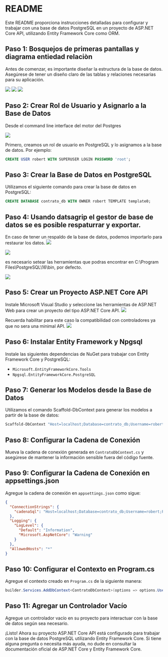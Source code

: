 # README

Este README proporciona instrucciones detalladas para configurar y trabajar con una base de datos PostgreSQL en un proyecto de ASP.NET Core API, utilizando Entity Framework Core como ORM.

## Paso 1: Bosquejos de primeras pantallas y diagrama entiedad relaciòn

Antes de comenzar, es importante diseñar la estructura de la base de datos. Asegúrese de tener un diseño claro de las tablas y relaciones necesarias para su aplicación.

<img src="Images/bosquejoUsuario.png">

<img src="Images/bosquejo2.png">

<img src="Images/e-r.png">


## Paso 2: Crear Rol de Usuario y Asignarlo a la Base de Datos
Desde el command line interface del motor del Postgres

<img src="Images/motor_psql.png">

Primero, creamos un rol de usuario en PostgreSQL y lo asignamos a la base de datos. Por ejemplo:

```sql
CREATE USER robert WITH SUPERUSER LOGIN PASSWORD 'root';
```

## Paso 3: Crear la Base de Datos en PostgreSQL

Utilizamos el siguiente comando para crear la base de datos en PostgreSQL:

```sql
CREATE DATABASE contrato_db WITH OWNER robert TEMPLATE template0;
```

## Paso 4: Usando datsagrip el gestor de base de datos se es posible respaturrar y exportar.

En caso de tener un respaldo de la base de datos, podemos importarlo para restaurar los datos.
<img src="Images/exportacion-db.png">

<img src="Images/restauracion.png">


es necesario setear las herramientas que podras encontrar en C:\Program Files\PostgreSQL\16\bin, por defecto.

<img src="Images/seteo_posgres_tools.png">



## Paso 5: Crear un Proyecto ASP.NET Core API

Instale Microsoft Visual Studio y seleccione las herramientas de ASP.NET Web para crear un proyecto del tipo ASP.NET Core API.
<img src="Images/instalacion_visual_studio.png">

Recuerda habilitar para este caso la compatibilidad con controladores ya que no sera una minimal API.
<img src="Images/Habilitar_utilizar_controladores_y_compatibilidad_largo_plazo.png">

## Paso 6: Instalar Entity Framework y Npgsql

Instale las siguientes dependencias de NuGet para trabajar con Entity Framework Core y PostgreSQL:

- `Microsoft.EntityFrameworkCore.Tools`
- `Npgsql.EntityFrameworkCore.PostgreSQL`

## Paso 7: Generar los Modelos desde la Base de Datos

Utilizamos el comando Scaffold-DbContext para generar los modelos a partir de la base de datos:

```bash
Scaffold-DbContext "Host=localhost;Database=contrato_db;Username=robert;Password=root;Encrypt=False" Npgsql.EntityFrameworkCore.PostgreSQL -OutputDir Models
```

## Paso 8: Configurar la Cadena de Conexión

Mueva la cadena de conexión generada en `ContratoDbContext.cs` y asegúrese de mantener la información sensible fuera del código fuente.

## Paso 9: Configurar la Cadena de Conexión en appsettings.json

Agregue la cadena de conexión en `appsettings.json` como sigue:

```json
{
  "ConnectionStrings": {
    "cadenaSql": "Host=localhost;Database=contrato_db;Username=robert;Password=root"
  },
  "Logging": {
    "LogLevel": {
      "Default": "Information",
      "Microsoft.AspNetCore": "Warning"
    }
  },
  "AllowedHosts": "*"
}
```

## Paso 10: Configurar el Contexto en Program.cs

Agregue el contexto creado en `Program.cs` de la siguiente manera:

```csharp
builder.Services.AddDbContext<ContratoDbContext>(options => options.UseNpgsql(builder.Configuration.GetConnectionString("cadenaSql")));
```

## Paso 11: Agregar un Controlador Vacío

Agregue un controlador vacío en su proyecto para interactuar con la base de datos según sea necesario.

¡Listo! Ahora su proyecto ASP.NET Core API está configurado para trabajar con la base de datos PostgreSQL utilizando Entity Framework Core. Si tiene alguna pregunta o necesita más ayuda, no dude en consultar la documentación oficial de ASP.NET Core y Entity Framework Core.
